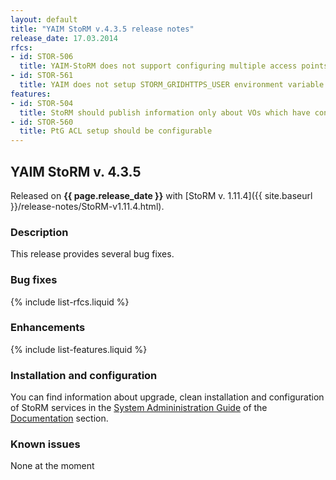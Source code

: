 ```yaml
---
layout: default
title: "YAIM StoRM v.4.3.5 release notes"
release_date: 17.03.2014
rfcs:
- id: STOR-506
  title: YAIM-StoRM does not support configuring multiple access points for a given storage area
- id: STOR-561
  title: YAIM does not setup STORM_GRIDHTTPS_USER environment variable
features:
- id: STOR-504
  title: StoRM should publish information only about VOs which have configured storage areas
- id: STOR-560
  title: PtG ACL setup should be configurable
---
```


## YAIM StoRM v. 4.3.5

Released on **{{ page.release_date }}** with [StoRM v. 1.11.4]({{ site.baseurl }}/release-notes/StoRM-v1.11.4.html).

### Description

This release provides several bug fixes.

### Bug fixes

{% include list-rfcs.liquid %}

### Enhancements

{% include list-features.liquid %}

### Installation and configuration

You can find information about upgrade, clean installation and configuration of StoRM services in the [System Admininistration Guide][storm-sysadmin-guide] of the [Documentation][storm-documentation] section.

### Known issues

None at the moment

[storm-documentation]: {{site.baseurl}}/documentation.html
[storm-sysadmin-guide]: {{site.baseurl}}/documentation/sysadmin-guide/1.11.4
